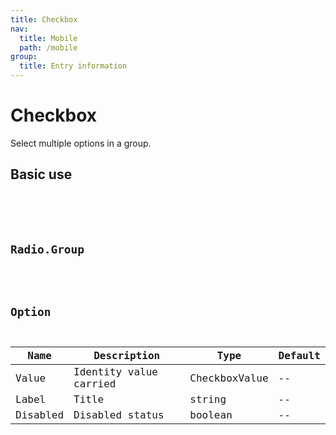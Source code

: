 ```yaml
---
title: Checkbox
nav:
  title: Mobile
  path: /mobile
group:
  title: Entry information
---
```


# Checkbox

Select multiple options in a group.

## Basic use

<code src="./demos/index1.tsx" />

<API></API>

## Radio.Group

<API hideTitle src='./group.tsx'></API>

## Option

| Name     | Description            | Type          | Default |
| -------- | ---------------------- | ------------- | ------- |
| Value    | Identity value carried | CheckboxValue | --      |
| Label    | Title                  | string        | --      |
| Disabled | Disabled status        | boolean       | --      |
